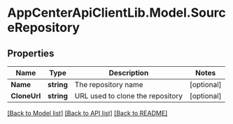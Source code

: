 # AppCenterApiClientLib.Model.SourceRepository
## Properties

Name | Type | Description | Notes
------------ | ------------- | ------------- | -------------
**Name** | **string** | The repository name | [optional] 
**CloneUrl** | **string** | URL used to clone the repository | [optional] 

[[Back to Model list]](../README.md#documentation-for-models) [[Back to API list]](../README.md#documentation-for-api-endpoints) [[Back to README]](../README.md)

